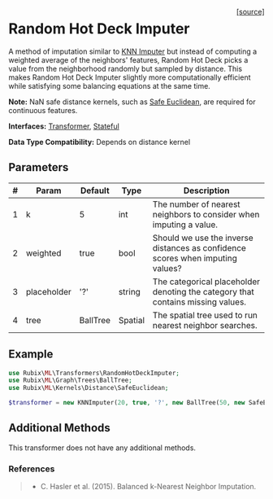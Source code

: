<span style="float:right;"><a href="https://github.com/RubixML/RubixML/blob/master/src/Transformers/KNNImputer.php">[source]</a></span>

# Random Hot Deck Imputer
A method of imputation similar to [KNN Imputer](knn-imputer.md) but instead of computing a weighted average of the neighbors' features, Random Hot Deck picks a value from the neighborhood randomly but sampled by distance. This makes Random Hot Deck Imputer slightly more computationally efficient while satisfying some balancing equations at the same time.

**Note:** NaN safe distance kernels, such as [Safe Euclidean](../kernels/distance/safe-euclidean.md), are required for continuous features.

**Interfaces:** [Transformer](api.md#transformers), [Stateful](api.md#stateful)

**Data Type Compatibility:** Depends on distance kernel

## Parameters
| # | Param | Default | Type | Description |
|---|---|---|---|---|
| 1 | k | 5 | int | The number of nearest neighbors to consider when imputing a value. |
| 2 | weighted | true | bool | Should we use the inverse distances as confidence scores when imputing values? |
| 3 | placeholder | '?' | string | The categorical placeholder denoting the category that contains missing values. |
| 4 | tree | BallTree | Spatial | The spatial tree used to run nearest neighbor searches. |

## Example
```php
use Rubix\ML\Transformers\RandomHotDeckImputer;
use Rubix\ML\Graph\Trees\BallTree;
use Rubix\ML\Kernels\Distance\SafeEuclidean;

$transformer = new KNNImputer(20, true, '?', new BallTree(50, new SafeEuclidean()));
```

## Additional Methods
This transformer does not have any additional methods.

### References
>- C. Hasler et al. (2015). Balanced k-Nearest Neighbor Imputation.